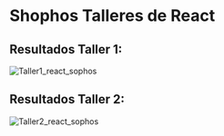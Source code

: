 # Shophos Talleres de React

## Resultados Taller 1:
![Taller1_react_sophos](https://github.com/SJanna/sophos_taller_react/assets/70728090/f29ee3fb-c398-4cbe-960d-382c8e769b5d)

## Resultados Taller 2:
![Taller2_react_sophos](https://github.com/SJanna/sophos_taller_react/assets/70728090/08bd7edd-dfde-4cc9-a33d-0105e49f97a9)
